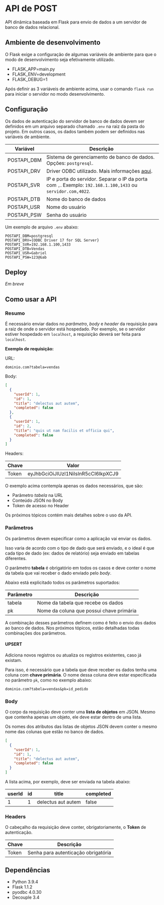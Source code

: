 # API de POST

API dinâmica baseada em Flask para envio de dados a um servidor de banco de dados relacional.

## Ambiente de desenvolvimento

O Flask exige a configuração de algumas variáveis de ambiente para que o modo
de desenvolvimento seja efetivamente utilizado.

* FLASK_APP=main.py
* FLASK_ENV=development
* FLASK_DEBUG=1

Após definir as 3 variáveis de ambiente acima, usar o comando `flask run` para
iniciar o servidor no modo desenvolvimento.

## Configuração

Os dados de autenticação do servidor de banco de dados devem ser definidos
em um arquivo separado chamado `.env` na raiz da pasta do projeto. Em outros casos, os
dados também podem ser definidos nas variáveis de ambiente.

| Variável     | Descrição              |
| ------------ | ---------------------- |
| POSTAPI_DBM  | Sistema de gerenciamento de banco de dados. Opções: `postgresql`. |
| POSTAPI_DRV  | Driver ODBC utilizado. Mais informações [aqui](https://www.connectionstrings.com/).  |
| POSTAPI_SVR  | IP e porta do servidor. Separar o IP da porta com `,`. Exemplo: `192.168.1.100,1433` ou `servidor.com,4022`.
| POSTAPI_DTB  | Nome do banco de dados |
| POSTAPI_USR  | Nome do usuário        |
| POSTAPI_PSW  | Senha do usuário       |

Um exemplo de arquivo `.env` abaixo:

```text
POSTAPI_DBM=postgresql
POSTAPI_DRV={ODBC Driver 17 for SQL Server}
POSTAPI_SVR=192.168.1.100,1433
POSTAPI_DTB=Vendas
POSTAPI_USR=Gabriel
POSTAPI_PSW=123@Gab
```

## Deploy

*Em breve*

## Como usar a API

### Resumo

É necessário enviar dados no *parâmetro*, *body* e *header* da requisição para a raiz de onde o servidor está hospedado.
Por exemplo, se o servidor estiver hospedado em `localhost`, a requisição deverá ser feita para `localhost`.

**Exemplo de requisição:**

URL:

    dominio.com?tabela=vendas  

Body:

```json
[
  {
    "userId": 1,
    "id": 1,
    "title": "delectus aut autem",
    "completed": false
  },
  {
    "userId": 1,
    "id": 2,
    "title": "quis ut nam facilis et officia qui",
    "completed": false
  }
]
```

Headers:

| Chave         | Valor                               |
| ------------- | ----------------------------------- |
| Token         | eyJhbGciOiJIUzI1NiIsInR5cCI6IkpXCJ9 |

O exemplo acima contempla apenas os dados necessários, que são:

* Parâmetro *tabela* na URL
* Conteúdo JSON no Body
* Token de acesso no Header

Os próximos tópicos contém mais detalhes sobre o uso da API.

### Parâmetros

Os parâmetros devem especificar como a aplicação vai enviar os dados.

Isso varia de acordo com o tipo de dado que será enviado, e o ideal é que cada
tipo de dado (ex: dados de relatório) seja enviado em tabelas diferentes.

O parâmetro **tabela** é obrigatório em todos os casos e deve conter o nome da tabela que vai receber
o dado enviado pelo *body*.

Abaixo está explicitado todos os parâmetros suportados:

| Parâmetro     | Descrição                           |
| ------------- | ----------------------------------- |
| tabela        | Nome da tabela que recebe os dados  |
| pk            | Nome da coluna que possui chave primária |

A combinação desses parâmetros definem como é feito o envio dos dados ao banco de dados.
Nos próximos tópicos, estão detalhadas todas combinações dos parâmetros.

#### UPSERT

Adiciona novos registros ou atualiza os registros existentes, caso já existam.

Para isso, é necessário que a tabela que deve receber os dados tenha uma coluna com **chave primária**.
O nome dessa coluna deve estar especificada no parâmetro `pk`, como no exemplo abaixo:

`dominio.com?tabela=vendas&pk=id_pedido`

### Body

O corpo da requisição deve conter uma **lista de objetos** em JSON. Mesmo que contenha apenas 
um objeto, ele deve estar dentro de uma lista.

Os nomes dos atributos das listas de objetos JSON devem conter o mesmo nome das colunas que estão no banco de dados.

```json
[
  {
    "userId": 1,
    "id": 1,
    "title": "delectus aut autem",
    "completed": false
  }
]
```

A lista acima, por exemplo, deve ser enviada na tabela abaixo:

| userId  | id   | title               | completed |
| ------- | ---- | ------------------- | --------- |
| 1       | 1    | delectus aut autem  | false     |
### Headers

O cabeçalho da requisição deve conter, obrigatoriamente, o **Token** de autenticação.



| Chave         | Descrição                           |
| ------------- | ----------------------------------- |
| Token         | Senha para autenticação obrigatória |

## Dependências

* Python 3.9.4
* Flask 1.1.2
* pyodbc 4.0.30
* Decouple 3.4
